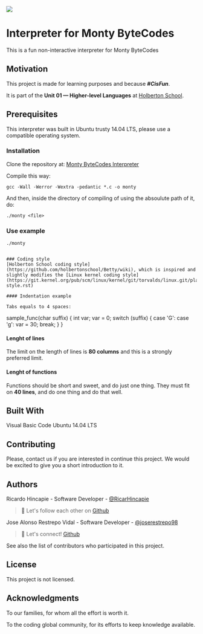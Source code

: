 ![](images/header_image.png)

# Interpreter for Monty ByteCodes
 This is a fun non-interactive interpreter for Monty ByteCodes

## Motivation
This project is made for learning purposes and because ***#CisFun***.

It is part of the **Unit 01 — Higher-level Languages** at [Holberton School](https://www.holbertonschool.com/pathway_foundations).

## Prerequisites
This interpreter was built in Ubuntu trusty 14.04 LTS, please use a compatible operating system.

### Installation

Clone the repository at: [Monty ByteCodes Interpreter](https://github.com/ricarhincapie/monty)

Compile this way:

```
gcc -Wall -Werror -Wextra -pedantic *.c -o monty
```

And then, inside the directory of compiling of using the absoulute path of it, do:
```
./monty <file>
```

### Use example
```
./monty


### Coding style
[Holberton School coding style](https://github.com/holbertonschool/Betty/wiki), which is inspired and slightly modifies the [Linux kernel coding style](https://git.kernel.org/pub/scm/linux/kernel/git/torvalds/linux.git/plain/Documentation/process/coding-style.rst)

#### Indentation example

Tabs equals to 4 spaces:
```
sample_func(char suffix)
{
    int var;
    var = 0;
    switch (suffix)
    {
    case 'G':
    case 'g':
        var = 30;
        break;
     }
}

#### Lenght of lines
The limit on the length of lines is **80 columns** and this is a strongly preferred limit.

#### Lenght of functions
Functions should be short and sweet, and do just one thing.
They must fit on **40 lines**, and do one thing and do that well.

## Built With
Visual Basic Code
Ubuntu 14.04 LTS


## Contributing
Please, contact us if you are interested in continue this project. We would be excited to give you a short introduction to it.


## Authors
Ricardo Hincapie - Software Developer - [@RicarHincapie](https://www.linkedin.com/in/ricardohincapie/)

> :rocket: Let's follow each other on [Github](https://github.com/ricarhincapie)

Jose Alonso Restrepo Vidal - Software Developer - [@joserestrepo98](https://www.linkedin.com/in/joserestrepo98/)

> :rocket: Let's connect! [Github](https://github.com/JoseR98)

See also the list of contributors who participated in this project.

## License
This project is not licensed.

## Acknowledgments
To our families, for whom all the effort is worth it.

To the coding global community, for its efforts to keep knowledge available.
